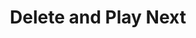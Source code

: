---
  id: "67317"
  fieldLayoutId: "89"
  uid: "e473125e-5c3a-4163-a0ce-fa9c237407db"
  enabled: "1"
  archived: "0"
  dateCreated: "2019-05-19 02:33:28"
  dateUpdated: "2019-05-19 15:41:30"
  siteSettingsId: "67317"
  slug: "play-next-and-delete"
  siteId: "1"
  uri: "patterns/ios/entry/play-next-and-delete"
  enabledForSite: "1"
  sectionId: "2"
  typeId: "2"
  authorId: "1"
  postDate: "2019-05-19 15:41:00"
  expiryDate: null
  contentId: "67308"
  title: "Delete and Play Next"
  field_allColorsComputed: null
  field_allColorsComputedIllustration: null
  field_allColorsComputedThumbnail: null
  field_appDescription: null
  field_appDescriptionSentiment: null
  field_audio: "0"
  field_authorFaq: null
  field_bgThumbPosition: "right bottom"
  field_body: null
  field_captureSize: null
  field_categoriesRaw: "reducing friction,inferring context,"
  field_categoryInPlainText: null
  field_coldThumbTransform: null
  field_colorPalette: null
  field_contributorName: null
  field_contributorUrl: null
  field_coverColor: null
  field_dominantColor: null
  field_externalContributor: "0"
  field_fetchWebsiteData: null
  field_fullName: null
  field_gfycatSource: null
  field_gif: "0"
  field_gumletUrl: null
  field_gumletUrlNoPreParse: null
  field_howHelps: "<p>Inferring Context and Reducing Friction</p><p>This feature has two benefits. The first one is to shortcut the delete functionality and free up space for the user. Netflix infers that the user cares about its device storage and watched content is taking using storage space. By doing this, Netflix is also effectively creating a smooth path (reducing friction) to delete content that otherwise would sit still in the user’s device until it expires or until the user pro-actively decides to remove it.</p><p>The second one is that by doing this, Netflix can have better control over how long the user keeps the content offline and therefore, can provide friendly enforcement of their offline-content licenses.</p>"
  field_howWorks: "<p>As the most popular streaming app, Netflix has a wide variety of features to cater to the needs of their audience. One of those features is the ability to save shows or movies for offline viewing (this is particularly appealing for users who are taking long flights and want to binge watch Netflix content on their trips.)<br /><br />When saving the episode of a show or series and watching it offline, Netflix will show a small call to action button in the bottom-right corner that invites the users to skip to the next episode and delete the current one from the device storage. This call to action appears while the credits of the show are playing.<br /><br />This button shows up instead of the play next button that shows up while watching the content online. In practical terms, this means that while watching offline, Netflix only allows you to use the play next button if you delete the episode you just watched.</p>"
  field_iconColors: null
  field_iconComputedColors: null
  field_illustrationSource: null
  field_imagePathRaw: "https://s3-us-west-2.amazonaws.com/waveguideio/captures/waves/netflix.jpg"
  field_imageTextOcr: null
  field_depthArticleBody: null
  field_lpSentimentScore: null
  field_lpUrl: null
  field_mediaEmbed: null
  field_mobileId: null
  field_mobileShotSrc: null
  field_newsObject: null
  field_pageFetchJsonString: null
  field_patternSrc: "Netflix"
  field_platformRaw: "iOS"
  field_qualityDescription: null
  field_rawResponse: null
  field_readingDuration: null
  field_readingDurationSeconds: null
  field_readingEaseLevel: null
  field_readingEaseScore: null
  field_references: null
  field_screenshotColors: null
  field_screenshotComputedColors: null
  field_sourceFromArchive: null
  field_strategyDescription: null
  field_thumbColors: null
  field_thumbVideoUrl: null
  field_webDescription: null
  field_webTitle: null
  field_what: "<p>This is a solution found in the Netflix mobile app. When users watch shows that they previously saved for offline viewing, Netflix will show a call to action in the credits of the show episode, that prompts them to delete the episode they just watched and jump to the next one.</p>"
  root: null
  lft: null
  rgt: null
  level: null
  structureId: null
  layout: layouts/post.njk
---